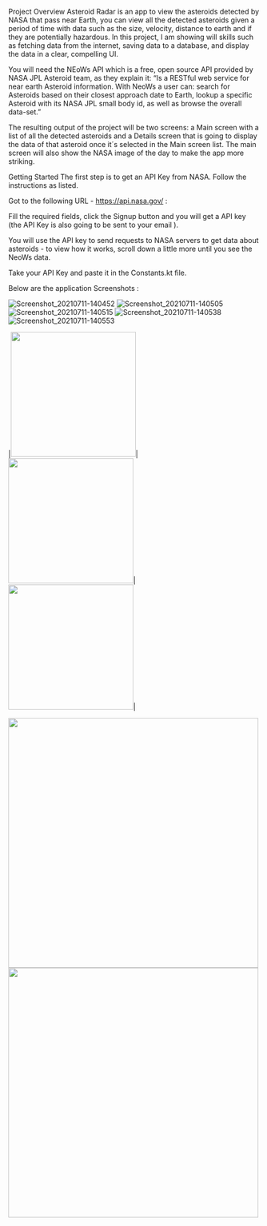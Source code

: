 Project Overview
Asteroid Radar is an app to view the asteroids detected by NASA that pass near Earth, you can view all the detected asteroids given a period of time with data such as the size, velocity, distance to earth and if they are potentially hazardous. In this project, I am showing will skills such as fetching data from the internet, saving data to a database, and display the data in a clear, compelling UI.

You will need the NEoWs API which is a free, open source API provided by NASA JPL Asteroid team, as they explain it: “Is a RESTful web service for near earth Asteroid information. With NeoWs a user can: search for Asteroids based on their closest approach date to Earth, lookup a specific Asteroid with its NASA JPL small body id, as well as browse the overall data-set.”

The resulting output of the project will be two screens: a Main screen with a list of all the detected asteroids and a Details screen that is going to display the data of that asteroid once it´s selected in the Main screen list. The main screen will also show the NASA image of the day to make the app more striking.

Getting Started
The first step is to get an API Key from NASA. Follow the instructions as listed.

Got to the following URL - https://api.nasa.gov/ :

Fill the required fields, click the Signup button and you will get a API key (the API Key is also going to be sent to your email ).

You will use the API key to send requests to NASA servers to get data about asteroids - to view how it works, scroll down a little more until you see the NeoWs data.

Take your API Key and paste it in the Constants.kt file.

Below are the application Screenshots :

![Screenshot_20210711-140452](https://user-images.githubusercontent.com/7738156/125194384-b374fa80-e26e-11eb-8fb7-cade0b0b379a.jpg)
![Screenshot_20210711-140505](https://user-images.githubusercontent.com/7738156/125194464-12d30a80-e26f-11eb-8514-fa5b29723bfa.jpg)
![Screenshot_20210711-140515](https://user-images.githubusercontent.com/7738156/125194470-1797be80-e26f-11eb-9050-430cc53e53d0.jpg)
![Screenshot_20210711-140538](https://user-images.githubusercontent.com/7738156/125194475-19618200-e26f-11eb-8700-c57285e51c96.jpg)
![Screenshot_20210711-140553](https://user-images.githubusercontent.com/7738156/125194481-22eaea00-e26f-11eb-9689-a919230d209d.jpg)

|<img src="https://user-images.githubusercontent.com/7738156/125194384-b374fa80-e26e-11eb-8fb7-cade0b0b379a.jpg" width="250">|<img src="https://user-images.githubusercontent.com/7738156/125194464-12d30a80-e26f-11eb-8514-fa5b29723bfa.jpg" width="250">|<img src="https://user-images.githubusercontent.com/7738156/125194470-1797be80-e26f-11eb-9050-430cc53e53d0.jpg" width="250">|

<img src="https://user-images.githubusercontent.com/7738156/125194475-19618200-e26f-11eb-8700-c57285e51c96.jpg" width="500"><img src="https://user-images.githubusercontent.com/7738156/125194481-22eaea00-e26f-11eb-9689-a919230d209d.jpg" width="500">

